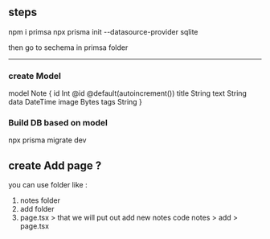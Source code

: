 ## steps

npm i primsa npx prisma init --datasource-provider sqlite

then go to sechema in primsa folder

---

### create Model

model Note { id Int @id @default(autoincrement()) title String text String data
DateTime image Bytes tags String }

### Build DB based on model

npx prisma migrate dev

## create Add page ?

you can use folder like :
1. notes folder
2. add folder
3. page.tsx > that we will put out add new notes code
notes > add > page.tsx

